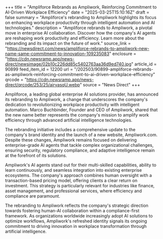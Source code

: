 +++
title = "Ampliforce Rebrands as Ampliwork, Reinforcing Commitment to AI-Driven Workplace Efficiency"
date = "2025-03-25T15:10:16Z"
draft = false
summary = "Ampliforce's rebranding to Ampliwork highlights its focus on enhancing workplace productivity through intelligent automation and AI technologies."
description = "Ampliforce rebrands to Ampliwork, a pivotal move in enterprise AI collaboration. Discover how the company's AI agents are reshaping work productivity and efficiency. Learn more about the rebranding and its impact on the future of work."
source_link = "https://newsdirect.com/news/ampliforce-rebrands-to-ampliwork-new-name-same-commitment-to-innovation-109235083"
enclosure = "https://cdn.newsramp.app/news-direct/newsimage/02b10c226dd85c5402763aa36d9ed740.jpg"
article_id = 90899
feed_item_id = 12200
url = "/202503/90899-ampliforce-rebrands-as-ampliwork-reinforcing-commitment-to-ai-driven-workplace-efficiency"
qrcode = "https://cdn.newsramp.app/news-direct/qrcode/253/25/airyasqU.webp"
source = "News Direct"
+++

<p>Ampliforce, a leading global enterprise AI solutions provider, has announced its rebranding to Ampliwork, a change that underscores the company's dedication to revolutionizing workplace productivity with intelligent automation. Marco Buchbinder, Founder and CEO of Ampliwork, shared that the new name better represents the company's mission to amplify work efficiency through advanced artificial intelligence technologies.</p><p>The rebranding initiative includes a comprehensive update to the company's brand identity and the launch of a new website, Ampliwork.com. Despite these changes, Ampliwork remains focused on delivering enterprise-grade AI agents that tackle complex organizational challenges, ensuring security, regulatory compliance, and adaptive intelligence remain at the forefront of its solutions.</p><p>Ampliwork's AI agents stand out for their multi-skilled capabilities, ability to learn continuously, and seamless integration into existing enterprise ecosystems. The company's approach combines human oversight with a transaction-based pricing model, offering clients a clear return on investment. This strategy is particularly relevant for industries like finance, asset management, and professional services, where efficiency and compliance are paramount.</p><p>The rebranding to Ampliwork reflects the company's strategic direction towards fostering human-AI collaboration within a compliance-first framework. As organizations worldwide increasingly adopt AI solutions to optimize workflows, Ampliwork's refreshed identity signals its ongoing commitment to driving innovation in workplace transformation through artificial intelligence.</p>
